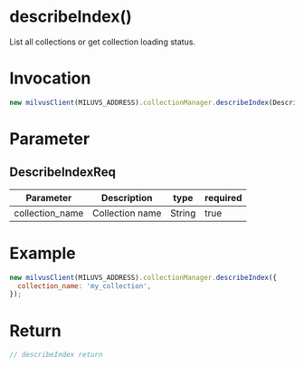 # describeIndex()
List all collections or get collection loading status.

# Invocation 
```javascript
new milvusClient(MILUVS_ADDRESS).collectionManager.describeIndex(DescribeIndexReq);
```

# Parameter
## DescribeIndexReq
| Parameter       | Description     | type   | required |
| --------------- | --------------- | ------ | -------- |
| collection_name | Collection name | String | true     |

# Example
```javascript
new milvusClient(MILUVS_ADDRESS).collectionManager.describeIndex({
  collection_name: 'my_collection',
});
```

# Return
```javascript
// describeIndex return
```
